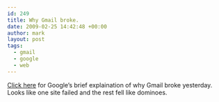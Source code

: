```yaml
---
id: 249
title: Why Gmail broke.
date: 2009-02-25 14:42:48 +00:00
author: mark
layout: post
tags:
  - gmail
  - google
  - web
---
```

[Click here](http://gmailblog.blogspot.com/2009/02/update-on-todays-gmail-outage.html) for Google&#8217;s brief explaination of why Gmail broke yesterday. Looks like one site failed and the rest fell like dominoes.